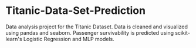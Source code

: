# Titanic-Data-Set-Prediction

Data analysis project for the Titanic Dataset. Data is cleaned and visualized using pandas and seaborn. Passenger survivability is predicted using scikit-learn's Logistic Regression and MLP models.
